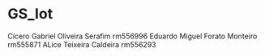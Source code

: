 # GS_Iot
Cícero Gabriel Oliveira Serafim rm556996
Eduardo Miguel Forato Monteiro rm555871
ALice Teixeira Caldeira rm556293
